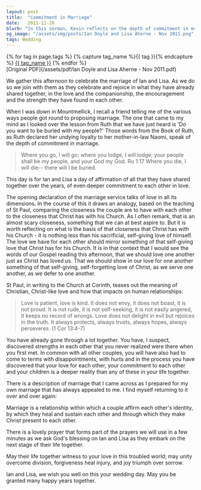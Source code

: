 ```yaml
---
layout: post
title:  "Commitment in Marriage"
date:   2011-11-26
blurb: "In this sermon, Kevin reflects on the depth of commitment in marriage, drawing parallels between the love shared by a couple and the love Christ has for his Church. He emphasizes the self-giving nature of love and its reflection in the marital bond. The sermon also explores the challenges and strengths discovered within a relationship, highlighting the importance of affirmation, healing, and making Christ present to one another."
og_image: "/assets/img/posts/Ian Doyle and Lisa Aherne - Nov 2011.png"
tags: Wedding
---    
```

<div class="tag-pills">
  {% for tag in page.tags %}
    {% capture tag_name %}{{ tag }}{% endcapture %}
    <a href="{{ site.baseurl }}/tag/{{ tag_name }}" class="tag-pill">{{ tag_name }}</a>
  {% endfor %}
</div>
[Original PDF](/assets/pdf/Ian Doyle and Lisa Aherne - Nov 2011.pdf)

We gather this afternoon to celebrate the marriage of Ian and Lisa. As we do so we join with them as they celebrate and rejoice in what they have already shared together, in the love and the companionship, the encouragement and the strength they have found in each other.

When I was down in Mountmellick, I recall a friend telling me of the various ways people got round to proposing marriage. The one that came to my mind as I looked over the lesson from Ruth that we have just heard is 'Do you want to be buried with my people?' Those words from the Book of Ruth, as Ruth declared her undying loyalty to her mother-in-law Naomi, speak of the depth of commitment in marriage.

> Where you go, I will go;
> where you lodge, I will lodge;
> your people shall be my people,
> and your God my God.
> Ru 1:17 Where you die, I will die--
> there will I be buried.

This day is for Ian and Lisa a day of affirmation of all that they have shared together over the years, of even deeper commitment to each other in love.

The opening declaration of the marriage service talks of love in all its dimensions. In the course of this it draws an analogy, based on the teaching of St Paul, comparing the closeness the couple are to have with each other to the closeness that Christ has with his Church. As I often remark, that is an almost scary closeness, something that we can at best aspire to. But it is worth reflecting on what is the basis of that closeness that Christ has with his Church - it is nothing less than his sacrificial, self-giving love of himself. The love we have for each other should mirror something of that self-giving love that Christ has for his Church. It is in that context that I would see the words of our Gospel reading this afternoon, that we should love one another just as Christ has loved us. That we should show in our love for one another something of that self-giving, self-forgetting love of Christ, as we serve one another, as we defer to one another.

St Paul, in writing to the Church at Corinth, teases out the meaning of Christian, Christ-like love and how that impacts on human relationships:

> Love is patient, love is kind. It does not envy, it does not boast, it is not proud.
> It is not rude, it is not self-seeking, it is not easily angered, it keeps no record of wrongs. Love does not delight in evil but rejoices in the truth. It always protects, always trusts, always hopes, always perseveres. (1 Cor 13:4-7)

You have already gone through a lot together. You have, I suspect, discovered strengths in each other that you never realized were there when you first met. In common with all other couples, you will have also had to come to terms with disappointments, with hurts and in the process you have discovered that your love for each other, your commitment to each other and your children is a deeper reality than any of these in your life together.

There is a description of marriage that I came across as I prepared for my own marriage that has always appealed to me. I find myself returning to it over and over again:

Marriage is a relationship within which a couple affirm each other's identity, by which they heal and sustain each other and through which they make Christ present to each other.

There is a lovely prayer that forms part of the prayers we will use in a few minutes as we ask God's blessing on Ian and Lisa as they embark on the next stage of their life together.

May their life together witness to your love in this troubled world; may unity overcome division, forgiveness heal injury, and joy triumph over sorrow.

Ian and Lisa, we wish you well on this your wedding day. May you be granted many happy years together.
